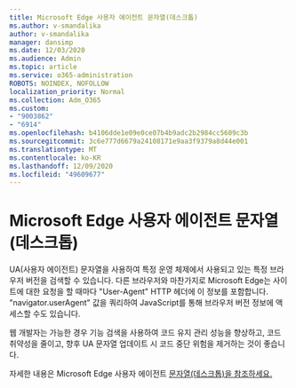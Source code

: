 ```yaml
---
title: Microsoft Edge 사용자 에이전트 문자열(데스크톱)
ms.author: v-smandalika
author: v-smandalika
manager: dansimp
ms.date: 12/03/2020
ms.audience: Admin
ms.topic: article
ms.service: o365-administration
ROBOTS: NOINDEX, NOFOLLOW
localization_priority: Normal
ms.collection: Adm_O365
ms.custom:
- "9003862"
- "6914"
ms.openlocfilehash: b4106dde1e09e0ce07b4b9adc2b2984cc5609c3b
ms.sourcegitcommit: 3c6e777d6679a24108171e9aa3f9379a8d44e001
ms.translationtype: MT
ms.contentlocale: ko-KR
ms.lasthandoff: 12/09/2020
ms.locfileid: "49609677"
---
```

# <a name="microsoft-edge-user-agent-string-desktop"></a>Microsoft Edge 사용자 에이전트 문자열(데스크톱)

UA(사용자 에이전트) 문자열을 사용하여 특정 운영 체제에서 사용되고 있는 특정 브라우저 버전을 검색할 수 있습니다. 다른 브라우저와 마찬가지로 Microsoft Edge는 사이트에 대한 요청을 할 때마다 "User-Agent" HTTP 헤더에 이 정보를 포함합니다. "navigator.userAgent" 값을 쿼리하여 JavaScript를 통해 브라우저 버전 정보에 액세스할 수도 있습니다.

웹 개발자는 가능한 경우 기능 검색을 사용하여 코드 유지 관리 성능을 향상하고, 코드 취약성을 줄이고, 향후 UA 문자열 업데이트 시 코드 중단 위험을 제거하는 것이 좋습니다.

자세한 내용은 Microsoft Edge 사용자 에이전트 [문자열(데스크톱)을 참조하세요.](https://docs.microsoft.com/microsoft-edge/web-platform/user-agent-string)